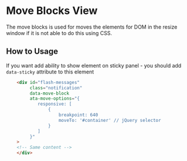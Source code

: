 
Move Blocks View
=================

The move blocks is used for moves the elements for DOM in the resize window if it is not able to do this using CSS.

How to Usage
------------
If you want add ability to show element on sticky panel - you should add `data-sticky` attribute to this element
```html
    <div id="flash-messages"
         class="notification"
         data-move-block
         ata-move-options="{
            responsive: [
                {
                    breakpoint: 640
                    moveTo: '#container' // jQuery selector
                }
            ]
         }"
    >
    <!-- Same content -->
    </div>
```
